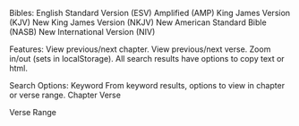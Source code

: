 Bibles:
  English Standard Version (ESV)
  Amplified (AMP)
  King James Version (KJV)
  New King James Version (NKJV)
  New American Standard Bible (NASB)
  New International Version (NIV)

Features:
  View previous/next chapter.
  View previous/next verse.
  Zoom in/out (sets in localStorage).
  All search results have options to copy text or html.

Search Options:
  Keyword
    From keyword results, options to view in chapter or verse range.
  Chapter
  Verse

  
  Verse Range
